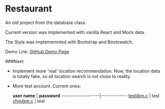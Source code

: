 # Restaurant
An old project from the database class. 

Current version was implemented with vanilla React and Mock data.

The Style was implememnted with Bootstrap and Bootswatch.

Demo Link:  [GitHub Demo Page](https://laurencui.github.io/restaurant/)

###Next:

* Implement more 'real' location recommendation. Now, the location data is totally fake, so all location search is not close to reality.
* More test account. Current ones:

    **user name**  | **password**
-------------------|-------------
      test@m.c     |  test
      chin@m.c     |  test
